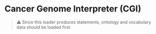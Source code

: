 # Cancer Genome Interpreter (CGI)

> :warning: Since this loader produces statements, ontology and vocabulary data should be loaded first
